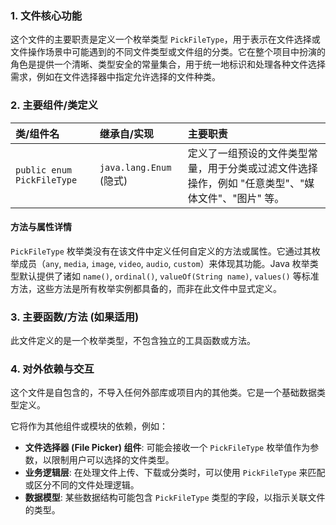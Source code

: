 ### 1. 文件核心功能
这个文件的主要职责是定义一个枚举类型 `PickFileType`，用于表示在文件选择或文件操作场景中可能遇到的不同文件类型或文件组的分类。它在整个项目中扮演的角色是提供一个清晰、类型安全的常量集合，用于统一地标识和处理各种文件选择需求，例如在文件选择器中指定允许选择的文件种类。

### 2. 主要组件/类定义

| 类/组件名 | 继承自/实现 | 主要职责 |
| :--- | :--- | :--- |
| `public enum PickFileType` | `java.lang.Enum` (隐式) | 定义了一组预设的文件类型常量，用于分类或过滤文件选择操作，例如 "任意类型"、"媒体文件"、"图片" 等。 |

#### 方法与属性详情
`PickFileType` 枚举类没有在该文件中定义任何自定义的方法或属性。它通过其枚举成员（`any`, `media`, `image`, `video`, `audio`, `custom`）来体现其功能。Java 枚举类型默认提供了诸如 `name()`, `ordinal()`, `valueOf(String name)`, `values()` 等标准方法，这些方法是所有枚举实例都具备的，而非在此文件中显式定义。

### 3. 主要函数/方法 (如果适用)
此文件定义的是一个枚举类型，不包含独立的工具函数或方法。

### 4. 对外依赖与交互
这个文件是自包含的，不导入任何外部库或项目内的其他类。它是一个基础数据类型定义。

它将作为其他组件或模块的依赖，例如：
*   **文件选择器 (File Picker) 组件**: 可能会接收一个 `PickFileType` 枚举值作为参数，以限制用户可以选择的文件类型。
*   **业务逻辑层**: 在处理文件上传、下载或分类时，可以使用 `PickFileType` 来匹配或区分不同的文件处理逻辑。
*   **数据模型**: 某些数据结构可能包含 `PickFileType` 类型的字段，以指示关联文件的类型。

